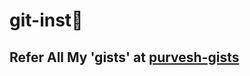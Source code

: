 # git-inst:bookmark_tabs:


## Refer All My 'gists' at [purvesh-gists](https://gist.github.com/purveshmakode24)
